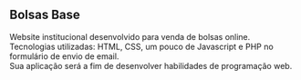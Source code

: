 ## Bolsas Base

Website institucional desenvolvido para venda de bolsas online. <br>
Tecnologias utilizadas: HTML, CSS, um pouco de Javascript e PHP no formulário de envio de email. <br>
Sua aplicação será a fim de desenvolver habilidades de programação web.
